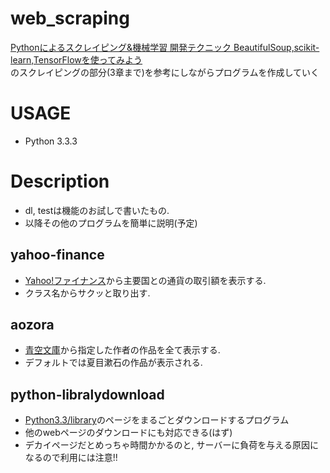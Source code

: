 # web_scraping
[Pythonによるスクレイピング&機械学習 開発テクニック BeautifulSoup,scikit-learn,TensorFlowを使ってみよう](https://goo.gl/wZ5yDj)  
のスクレイピングの部分(3章まで)を参考にしながらプログラムを作成していく

# USAGE
* Python 3.3.3

# Description
* dl, testは機能のお試しで書いたもの.
* 以降その他のプログラムを簡単に説明(予定)

## yahoo-finance
  * [Yahoo!ファイナンス](http://stocks.finance.yahoo.co.jp/)から主要国との通貨の取引額を表示する.
  * クラス名からサクッと取り出す.

## aozora
  * [青空文庫](http://www.aozora.gr.jp/)から指定した作者の作品を全て表示する.
  * デフォルトでは夏目漱石の作品が表示される.

## python-libralydownload
  * [Python3.3/library](http://docs.python.jp/3.3/library/)のページをまるごとダウンロードするプログラム
  * 他のwebページのダウンロードにも対応できる(はず)
  * デカイページだとめっちゃ時間かかるのと, サーバーに負荷を与える原因になるので利用には注意!!
